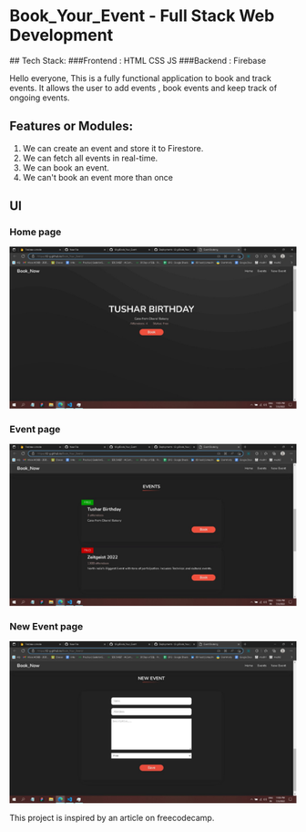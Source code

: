 # Book_Your_Event - Full Stack Web Development 
<href src="https://t2-g.github.io/Book_Your_Event/"> 
## Tech Stack:
###Frontend : HTML CSS JS
###Backend : Firebase


Hello everyone,
This is a fully functional application to book and track events. It allows the user to add events , book events and keep track of ongoing events.

## Features or Modules:
1. We can create an event and store it to Firestore.
2. We can fetch all events in real-time.
3. We can book an event.
4. We can't book an event more than once

## UI
### Home page
<img src="screenshots/WhatsApp Image 2022-07-03 at 11.06.03 PM.jpeg" width="750">

### Event page
<img src="screenshots/WhatsApp Image 2022-07-03 at 11.06.19 PM.jpeg" width="750">
  
### New Event page
<img src="screenshots/WhatsApp Image 2022-07-03 at 11.06.35 PM.jpeg" width="750">


This project is inspired by an article on freecodecamp.
